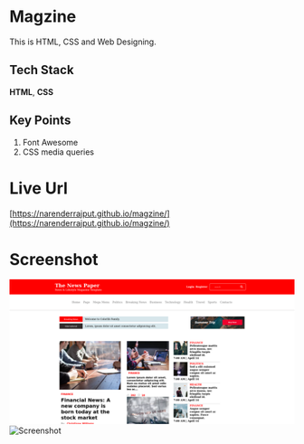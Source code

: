 # Magzine
This is HTML, CSS and Web Designing. 

## Tech Stack

**HTML**, **CSS**

## Key Points
1. Font Awesome
2. CSS media queries


# Live Url
[https://narenderrajput.github.io/magzine/](https://narenderrajput.github.io/magzine/)


# Screenshot

![Screenshot](./screenshot1.png)
![Screenshot](./screenshot2.png)
